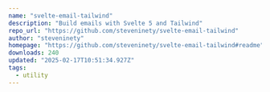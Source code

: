 ```yaml
---
name: "svelte-email-tailwind"
description: "Build emails with Svelte 5 and Tailwind"
repo_url: "https://github.com/steveninety/svelte-email-tailwind"
author: "steveninety"
homepage: "https://github.com/steveninety/svelte-email-tailwind#readme"
downloads: 240
updated: "2025-02-17T10:51:34.927Z"
tags: 
  - utility
---
```

